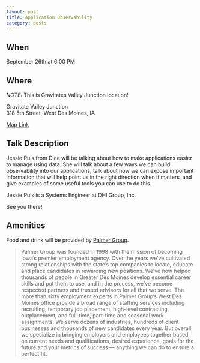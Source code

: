 ```yaml
---
layout: post
title: Application Observability
category: posts
---
```


## When

September 26th at 6:00 PM

## Where

_NOTE:_ This is Gravitates Valley Junction location!

Gravitate Valley Junction<br />
318 5th Street, West Des Moines, IA

[Map Link](https://www.google.com/maps?f=q&hl=en&q=318+5th+Street,+West+Des+Moines,+IA,+us)

## Talk Description

Jessie Puls from Dice will be talking about how to make applications easier to manage using data. She will talk about a few ways we can build observability into our applications, talk about how we can expose important information that will help point us in the right direction when it matters, and give examples of some useful tools you can use to do this.

Jessie Puls is a Systems Engineer at DHI Group, Inc.

See you there!

## Amenities

Food and drink will be provided by [Palmer Group](https://thepalmergroup.com/).

> Palmer Group was founded in 1998 with the mission of becoming Iowa’s premier employment agency. Over the years we’ve cultivated strong relationships with the state’s top companies to locate, educate and place candidates in rewarding new positions. We’ve now helped thousands of people in Greater Des Moines develop essential career skills and put them to use, and in the process, we’ve become respected partners and trusted advisors for all that we serve. The more than sixty employment experts in Palmer Group’s West Des Moines office provide a broad range of staffing services including recruiting, temporary job placement, high-level contracting, outplacement, and full-time, part-time and seasonal work assignments. We serve dozens of industries, hundreds of client businesses and thousands of new candidates every year. But overall, we specialize in bringing employers and employees together based on current needs and qualifications, desired experience, goals for the future and your metrics of success — anything we can do to ensure a perfect fit.
